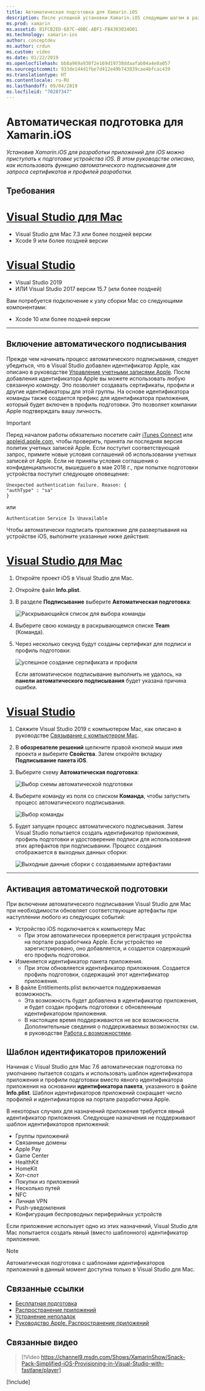 ```yaml
---
title: Автоматическая подготовка для Xamarin.iOS
description: После успешной установки Xamarin.iOS следующим шагом в разработке приложений для iOS является подготовка устройства iOS. В этом руководстве описано, как использовать функцию автоматического подписывания для запроса сертификатов и профилей разработки.
ms.prod: xamarin
ms.assetid: 81FCB2ED-687C-40BC-ABF1-FB4303034D01
ms.technology: xamarin-ios
author: conceptdev
ms.author: crdun
ms.custom: video
ms.date: 01/22/2019
ms.openlocfilehash: bb8a969a930f2e169d19738ddaafab04a4e8a057
ms.sourcegitcommit: 933de144d1fbe7d412e49b743839cae4bfcac439
ms.translationtype: HT
ms.contentlocale: ru-RU
ms.lasthandoff: 09/04/2019
ms.locfileid: "70287347"
---
```

# <a name="automatic-provisioning-for-xamarinios"></a>Автоматическая подготовка для Xamarin.iOS

_Установив Xamarin.iOS для разработки приложений для iOS можно приступать к подготовке устройства iOS. В этом руководстве описано, как использовать функцию автоматического подписывания для запроса сертификатов и профилей разработки._

## <a name="requirements"></a>Требования

# <a name="visual-studio-for-mactabmacos"></a>[Visual Studio для Mac](#tab/macos)

- Visual Studio для Mac 7.3 или более поздней версии
- Xcode 9 или более поздней версии

# <a name="visual-studiotabwindows"></a>[Visual Studio](#tab/windows)

- Visual Studio 2019
- ИЛИ Visual Studio 2017 версии 15.7 (или более поздней)

Вам потребуется подключение к узлу сборки Mac со следующими компонентами:

- Xcode 10 или более поздней версии

-----

## <a name="enabling-automatic-signing"></a>Включение автоматического подписывания

Прежде чем начинать процесс автоматического подписывания, следует убедиться, что в Visual Studio добавлен идентификатор Apple, как описано в руководстве [Управление учетными записями Apple](~/cross-platform/macios/apple-account-management.md). После добавления идентификатора Apple вы можете использовать любую связанную _команду_. Это позволяет создавать сертификаты, профили и другие идентификаторы для этой группы. На основе идентификатора команды также создается префикс для идентификатора приложения, который будет включен в профиль подготовки. Это позволяет компании Apple подтверждать вашу личность.

> [!IMPORTANT]
> Перед началом работы обязательно посетите сайт [iTunes Connect](https://itunesconnect.apple.com/) или [appleid.apple.com](https://appleid.apple.com), чтобы проверить, принята ли последняя версия политик учетных записей Apple. Если поступит соответствующий запрос, примите новые условия соглашений об использовании учетных записей от Apple. Если не приняты условия соглашения о конфиденциальности, вышедшего в мае 2018 г., при попытке подготовки устройства поступит следующее оповещение:
>
> ```
> Unexpected authentication failure. Reason: {
> "authType" : "sa"
> }
> ```
>
> или
>
> ```
> Authentication Service Is Unavailable
> ```

Чтобы автоматически подписать приложение для развертывания на устройстве iOS, выполните указанные ниже действия:

# <a name="visual-studio-for-mactabmacos"></a>[Visual Studio для Mac](#tab/macos)

1. Откройте проект iOS в Visual Studio для Mac.

2. Откройте файл **Info.plist**.

3. В разделе **Подписывание** выберите **Автоматическая подготовка**:

    ![Раскрывающийся список для выбора команды](automatic-provisioning-images/image2.png)

4. Выберите свою команду в раскрывающемся списке **Team** (Команда).

5. Через несколько секунд будут созданы сертификат для подписи и профиль подготовки:

    ![успешное создание сертификата и профиля](automatic-provisioning-images/image5.png)

    Если автоматическое подписывание выполнить не удалось, на **панели автоматического подписывания** будет указана причина ошибки.

# <a name="visual-studiotabwindows"></a>[Visual Studio](#tab/windows)

1. Свяжите Visual Studio 2019 с компьютером Mac, как описано в руководстве [Связывание с компьютером Mac](~/ios/get-started/installation/windows/connecting-to-mac/index.md).

2. В **обозревателе решений** щелкните правой кнопкой мыши имя проекта и выберите **Свойства**. Затем откройте вкладку **Подписывание пакета iOS**.

3. Выберите схему **Автоматическая подготовка**:

    ![Выбор схемы автоматической подготовки](automatic-provisioning-images/prov4.png)

4. Выберите команду из поля со списком **Команда**, чтобы запустить процесс автоматического подписывания.

    ![Выбор команды](automatic-provisioning-images/prov3.png)

5. Будет запущен процесс автоматического подписывания. Затем Visual Studio попытается создать идентификатор приложения, профиль подготовки и удостоверение подписи для использования этих артефактов при подписывании. Процесс создания отображается в выходных данных сборки:

    ![Выходные данные сборки с создаваемыми артефактами](automatic-provisioning-images/prov5.png)

-----

## <a name="triggering-automatic-provisioning"></a>Активация автоматической подготовки

При включении автоматического подписывания Visual Studio для Mac при необходимости обновляет соответствующие артефакты при наступлении любого из следующих событий:

- Устройство iOS подключается к компьютеру Mac
  - При этом автоматически проверяется регистрация устройства на портале разработчика Apple. Если устройство не зарегистрировано, оно добавляется, и создается содержащий его профиль подготовки.
- Изменяется идентификатор пакета приложения.
  - При этом обновляется идентификатор приложения. Создается профиль подготовки, содержащий этот идентификатор приложения.
- В файле Entitlements.plist включается поддерживаемая возможность.
  - Эта возможность будет добавлена в идентификатор приложения, и будет создан профиль подготовки с обновленным идентификатором приложения.
  - В настоящее время поддерживаются не все возможности. Дополнительные сведения о поддерживаемых возможностях см. в руководстве [Работа с возможностями](~/ios/deploy-test/provisioning/capabilities/index.md).

## <a name="wildcard-app-ids"></a>Шаблон идентификаторов приложений

Начиная с Visual Studio для Mac 7.6 автоматическая подготовка по умолчанию пытается создать и использовать шаблон идентификатора приложения и профили подготовки вместо явного идентификатора приложения на основании **идентификатора пакета**, указанного в файле **Info.plist**. Шаблон идентификаторов приложений сокращает число профилей и идентификаторов на портале разработчика Apple.

В некоторых случаях для назначений приложения требуется явный идентификатор приложения. Следующие назначения не поддерживают шаблон идентификаторов приложений:

- Группы приложений
- Связанные домены
- Apple Pay
- Game Center
- HealthKit
- HomeKit
- Хот-спот
- Покупки из приложений
- Несколько путей
- NFC
- Личная VPN
- Push-уведомления
- Конфигурация беспроводных периферийных устройств

Если приложение использует одно из этих назначений, Visual Studio для Mac попытается создать явный (вместо шаблонного) идентификатор приложения.

> [!NOTE]
> Автоматическая подготовка с шаблонами идентификаторов приложений в данный момент доступна только в Visual Studio для Mac.

## <a name="related-links"></a>Связанные ссылки

- [Бесплатная подготовка](~/ios/get-started/installation/device-provisioning/free-provisioning.md)
- [Распространение приложений](~/ios/deploy-test/app-distribution/index.md)
- [Устранение неполадок](~/ios/deploy-test/troubleshooting.md)
- [Руководство Apple. Распространение приложений](https://developer.apple.com/library/ios/documentation/IDEs/Conceptual/AppDistributionGuide/Introduction/Introduction.html)

## <a name="related-video"></a>Связанные видео

> [!Video https://channel9.msdn.com/Shows/XamarinShow/Snack-Pack-Simplified-iOS-Provisioning-in-Visual-Studio-with-fastlane/player]

[!include[](~/essentials/includes/xamarin-show-essentials.md)]

